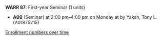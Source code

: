 **WARR 87**: First-year Seminar (1 units)

- **A00** (Seminar) at 2:00 pm–4:00 pm on Monday at   by Yaksh, Tony L. (A01875215)

[Enrollment numbers over time](./WARR87.tsv)
